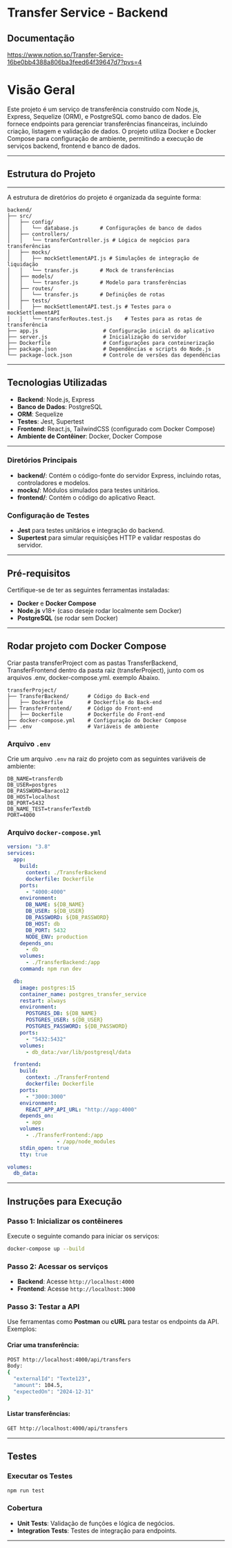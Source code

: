 # Transfer Service - Backend

## Documentação
https://www.notion.so/Transfer-Service-16be0bb4388a806ba3feed64f39647d7?pvs=4

# Visão Geral

Este projeto é um serviço de transferência construído com Node.js, Express, Sequelize (ORM), e PostgreSQL como banco de dados. Ele fornece endpoints para gerenciar transferências financeiras, incluindo criação, listagem e validação de dados. O projeto utiliza Docker e Docker Compose para configuração de ambiente, permitindo a execução de serviços backend, frontend e banco de dados.

---

## Estrutura do Projeto

---

A estrutura de diretórios do projeto é organizada da seguinte forma:

```
backend/
├── src/
│   ├── config/
│   │   └── database.js       # Configurações de banco de dados
│   ├── controllers/
│   │   └── transferController.js # Lógica de negócios para transferências
│   ├── mocks/
│   │   ├── mockSettlementAPI.js # Simulações de integração de liquidação
│   │   └── transfer.js       # Mock de transferências
│   ├── models/
│   │   └── transfer.js       # Modelo para transferências
│   ├── routes/
│   │   └── transfer.js       # Definições de rotas
│   ├── tests/
│   │   ├── mockSettlementAPI.test.js # Testes para o mockSettlementAPI
│   │   └── transferRoutes.test.js    # Testes para as rotas de transferência
├── app.js                     # Configuração inicial do aplicativo
├── server.js                  # Inicialização do servidor
├── Dockerfile                 # Configurações para conteinerização
├── package.json               # Dependências e scripts do Node.js
└── package-lock.json          # Controle de versões das dependências
```
---

## Tecnologias Utilizadas

- **Backend**: Node.js, Express
- **Banco de Dados**: PostgreSQL
- **ORM**: Sequelize
- **Testes**: Jest, Supertest
- **Frontend**: React.js, TailwindCSS (configurado com Docker Compose)
- **Ambiente de Contêiner**: Docker, Docker Compose
---

### Diretórios Principais

- **backend/**: Contém o código-fonte do servidor Express, incluindo rotas, controladores e modelos.
- **mocks/**: Módulos simulados para testes unitários.
- **frontend/**: Contém o código do aplicativo React.
### Configuração de Testes
- **Jest** para testes unitários e integração do backend.
- **Supertest** para simular requisições HTTP e validar respostas do servidor.

---

## Pré-requisitos

Certifique-se de ter as seguintes ferramentas instaladas:

- **Docker** e **Docker Compose**
- **Node.js** v18+ (caso deseje rodar localmente sem Docker)
- **PostgreSQL** (se rodar sem Docker)

---

## Rodar projeto com Docker Compose

Criar pasta transferProject com as pastas TransferBackend, TransferFrontend dentro da pasta raiz (transferProject), junto com os arquivos .env, docker-compose.yml. exemplo Abaixo.

```plaintext
transferProject/
├── TransferBackend/      # Código do Back-end
│   ├── Dockerfile        # Dockerfile do Back-end
├── TransferFrontend/     # Código do Front-end
│   ├── Dockerfile        # Dockerfile do Front-end
├── docker-compose.yml    # Configuração do Docker Compose
├── .env                  # Variáveis de ambiente

```

### Arquivo `.env`

Crie um arquivo `.env` na raiz do projeto com as seguintes variáveis de ambiente:

```env
DB_NAME=transferdb
DB_USER=postgres
DB_PASSWORD=Baraco12
DB_HOST=localhost
DB_PORT=5432
DB_NAME_TEST=transferTextdb
PORT=4000
```

### Arquivo `docker-compose.yml`

```yaml
version: "3.8"
services:
  app:
    build:
      context: ./TransferBackend
      dockerfile: Dockerfile
    ports:
      - "4000:4000"
    environment:
      DB_NAME: ${DB_NAME}
      DB_USER: ${DB_USER}
      DB_PASSWORD: ${DB_PASSWORD}
      DB_HOST: db
      DB_PORT: 5432
      NODE_ENV: production
    depends_on:
      - db
    volumes:
      - ./TransferBackend:/app
    command: npm run dev

  db:
    image: postgres:15
    container_name: postgres_transfer_service
    restart: always
    environment:
      POSTGRES_DB: ${DB_NAME}
      POSTGRES_USER: ${DB_USER}
      POSTGRES_PASSWORD: ${DB_PASSWORD}
    ports:
      - "5432:5432"
    volumes:
      - db_data:/var/lib/postgresql/data

  frontend:
    build:
      context: ./TransferFrontend
      dockerfile: Dockerfile
    ports:
      - "3000:3000"
    environment:
      REACT_APP_API_URL: "http://app:4000"
    depends_on:
      - app
    volumes:
      - ./TransferFrontend:/app
                - /app/node_modules
    stdin_open: true
    tty: true

volumes:
  db_data:

```

---

## Instruções para Execução

### Passo 1: Inicializar os contêineres

Execute o seguinte comando para iniciar os serviços:

```bash
docker-compose up --build
```

### Passo 2: Acessar os serviços

- **Backend**: Acesse `http://localhost:4000`
- **Frontend**: Acesse `http://localhost:3000`

### Passo 3: Testar a API

Use ferramentas como **Postman** ou **cURL** para testar os endpoints da API. Exemplos:

#### Criar uma transferência:

```bash
POST http://localhost:4000/api/transfers
Body:
{
  "externalId": "Texte123",
  "amount": 104.5,
  "expectedOn": "2024-12-31"
}
```

#### Listar transferências:

```bash
GET http://localhost:4000/api/transfers
```

---

## Testes

### Executar os Testes

```bash
npm run test
```

### Cobertura

- **Unit Tests**: Validação de funções e lógica de negócios.
- **Integration Tests**: Testes de integração para endpoints.

---
